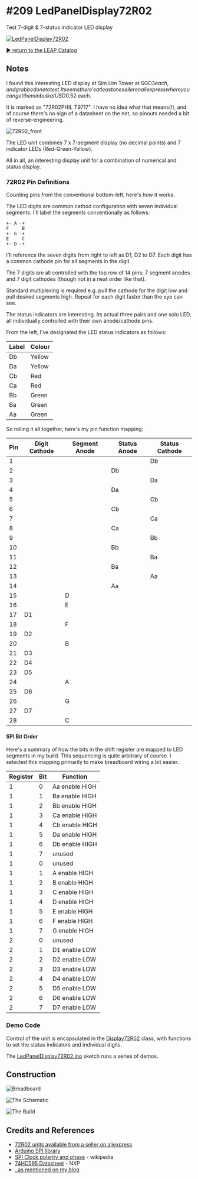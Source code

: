 # #209 LedPanelDisplay72R02

Test 7-digit & 7-status indicator LED display

[![LedPanelDisplay72R02](http://img.youtube.com/vi/dPpyn7SVoBo/0.jpg)](http://www.youtube.com/watch?v=dPpyn7SVoBo)


[:arrow_forward: return to the LEAP Catalog](http://leap.tardate.com)

## Notes

I found this interesting LED display at Sim Lim Tower at SGD$3 each, and grabbed one to test.
It seems there's at least one seller on aliexpress where you can get them in bulk at USD$0.52 each.

It is marked as "72R02PHIL T9717". I have no idea what that means(!), and of course there's no sign of a datasheet on the net,
so pinouts needed a bit of reverse-engineering.

![72R02_front](./assets/72R02_front.jpg?raw=true)

The LED unit combines 7 x 7-segment display (no decimal points) and 7 indicator LEDs (Red-Green-Yellow).

All in all, an interesting display unit for a combination of numerical and status display.

### 72R02 Pin Definitions

Counting pins from the conventional bottom-left, here's how it works.

The LED digits are common cathod configuration with seven individual segments.
I'll label the segments conventionally as follows:

    +- A -+
    F     B
    +- G -+
    E     C
    +- D -+

I'll reference the seven digits from right to left as D1, D2 to D7.
Each digit has a common cathode pin for all segments in the digit.

The 7 digits are all controlled with the top row of 14 pins: 7 segment anodes and 7 digit cathodes (though not in a neat order like that).

Standard multiplexing is required e.g. pull the cathode for the digit low and pull desired segments high. Repeat for each digit faster than the eye can see.

The status indicators are interesting. Its actual three pairs and one solo LED, all individually controlled with their own anode/cathode pins.

From the left, I've designated the LED status indicators as follows:

| Label | Colour |
|-------|--------|
| Db    | Yellow |
| Da    | Yellow |
| Cb    | Red    |
| Ca    | Red    |
| Bb    | Green  |
| Ba    | Green  |
| Aa    | Green  |

So rolling it all together, here's my pin function mapping:

| Pin | Digit Cathode | Segment Anode | Status Anode | Status Cathode |
|-----|---------------|---------------|--------------|----------------|
|  1  |               |               |              |  Db            |
|  2  |               |               |  Db          |                |
|  3  |               |               |              |  Da            |
|  4  |               |               |  Da          |                |
|  5  |               |               |              |  Cb            |
|  6  |               |               |  Cb          |                |
|  7  |               |               |              |  Ca            |
|  8  |               |               |  Ca          |                |
|  9  |               |               |              |  Bb            |
|  10 |               |               |  Bb          |                |
|  11 |               |               |              |  Ba            |
|  12 |               |               |  Ba          |                |
|  13 |               |               |              |  Aa            |
|  14 |               |               |  Aa          |                |
|  15 |               | D             |              |                |
|  16 |               | E             |              |                |
|  17 | D1            |               |              |                |
|  18 |               | F             |              |                |
|  19 | D2            |               |              |                |
|  20 |               | B             |              |                |
|  21 | D3            |               |              |                |
|  22 | D4            |               |              |                |
|  23 | D5            |               |              |                |
|  24 |               | A             |              |                |
|  25 | D6            |               |              |                |
|  26 |               | G             |              |                |
|  27 | D7            |               |              |                |
|  28 |               | C             |              |                |


#### SPI Bit Order

Here's a summary of how the bits in the shift register are mapped to LED segments in my build.
This sequencing is quite arbitrary of course. I selected this mapping primarily to make breadboard wiring a bit easier.

| Register | Bit | Function       |
|----------|-----|----------------|
| 1        |  0  | Aa enable HIGH |
| 1        |  1  | Ba enable HIGH |
| 1        |  2  | Bb enable HIGH |
| 1        |  3  | Ca enable HIGH |
| 1        |  4  | Cb enable HIGH |
| 1        |  5  | Da enable HIGH |
| 1        |  6  | Db enable HIGH |
| 1        |  7  | unused         |
| 1        |  0  | unused         |
| 1        |  1  | A enable HIGH  |
| 1        |  2  | B enable HIGH  |
| 1        |  3  | C enable HIGH  |
| 1        |  4  | D enable HIGH  |
| 1        |  5  | E enable HIGH  |
| 1        |  6  | F enable HIGH  |
| 1        |  7  | G enable HIGH  |
| 2        |  0  | unused         |
| 2        |  1  | D1 enable LOW  |
| 2        |  2  | D2 enable LOW  |
| 2        |  3  | D3 enable LOW  |
| 2        |  4  | D4 enable LOW  |
| 2        |  5  | D5 enable LOW  |
| 2        |  6  | D6 enable LOW  |
| 2        |  7  | D7 enable LOW  |


### Demo Code

Control of the unit is encapsulated in the [Display72R02](./display_72R02.h) class, with functions to set the status indicators and individual digits.

The [LedPanelDisplay72R02.ino](./LedPanelDisplay72R02.ino) sketch runs a series of demos.

## Construction

![Breadboard](./assets/LedPanelDisplay72R02_bb.jpg?raw=true)

![The Schematic](./assets/LedPanelDisplay72R02_schematic.jpg?raw=true)

![The Build](./assets/LedPanelDisplay72R02_build.jpg?raw=true)

## Credits and References
* [72R02 units available from a seller on aliexpress](http://www.aliexpress.com/item/Free-shipping-72R02PHIL-72R02-SMD28-new-imported-genuine-price-of-consultation/32518312413.html?spm=2114.01010208.3.2.iJ0ewF&ws_ab_test=searchweb201556_0,searchweb201602_3_10034_507_10032_10020_10017_10005_10006_10021_10022_10009_10008_10018_10019,searchweb201603_1&btsid=b0fc14c4-1c12-4987-9f61-bf519154bbb4)
* [Arduino SPI library](https://www.arduino.cc/en/Reference/SPI)
* [SPI Clock polarity and phase](https://en.wikipedia.org/wiki/Serial_Peripheral_Interface_Bus#Clock_polarity_and_phase) - wikipedia
* [74HC595 Datasheet](https://www.nxp.com/documents/data_sheet/74HC_HCT595.pdf) - NXP
* [..as mentioned on my blog](https://blog.tardate.com/2016/07/littlearduinoprojects209-funky-little.html)
